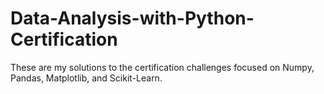 # Data-Analysis-with-Python-Certification

These are my solutions to the certification challenges focused on Numpy, Pandas, Matplotlib, and Scikit-Learn.
